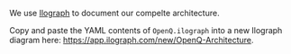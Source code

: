 We use [Ilograph](https://blog.ilograph.com/posts/beyond-whiteboarding-creating-expert-system-architecture-diagrams/) to document our compelte architecture.

Copy and paste the YAML contents of `OpenQ.ilograph` into a new Ilograph diagram here: https://app.ilograph.com/new/OpenQ-Architecture.